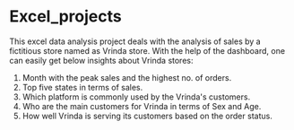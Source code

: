 # Excel_projects
This excel data analysis project deals with the analysis of sales by a fictitious store named as Vrinda store. With the help of the dashboard, one can easily get below insights about Vrinda stores:
1. Month with the peak sales and the highest no. of orders.
2. Top five states in terms of sales.
3. Which platform is commonly used by the Vrinda's customers.
4. Who are the main customers for Vrinda in terms of Sex and Age.
5. How well Vrinda is serving its customers based on the order status.


